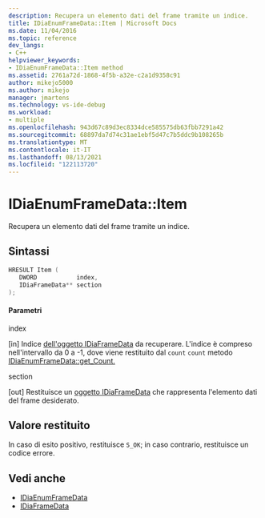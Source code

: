 ```yaml
---
description: Recupera un elemento dati del frame tramite un indice.
title: IDiaEnumFrameData::Item | Microsoft Docs
ms.date: 11/04/2016
ms.topic: reference
dev_langs:
- C++
helpviewer_keywords:
- IDiaEnumFrameData::Item method
ms.assetid: 2761a72d-1868-4f5b-a32e-c2a1d9358c91
author: mikejo5000
ms.author: mikejo
manager: jmartens
ms.technology: vs-ide-debug
ms.workload:
- multiple
ms.openlocfilehash: 943d67c89d3ec8334dce585575db63fbb7291a42
ms.sourcegitcommit: 68897da7d74c31ae1ebf5d47c7b5ddc9b108265b
ms.translationtype: MT
ms.contentlocale: it-IT
ms.lasthandoff: 08/13/2021
ms.locfileid: "122113720"
---
```

# <a name="idiaenumframedataitem"></a>IDiaEnumFrameData::Item
Recupera un elemento dati del frame tramite un indice.

## <a name="syntax"></a>Sintassi

```C++
HRESULT Item ( 
   DWORD           index,
   IDiaFrameData** section
);
```

#### <a name="parameters"></a>Parametri
 index

[in] Indice [dell'oggetto IDiaFrameData](../../debugger/debug-interface-access/idiaframedata.md) da recuperare. L'indice è compreso nell'intervallo da 0 a -1, dove viene restituito dal `count` `count` metodo [IDiaEnumFrameData::get_Count.](../../debugger/debug-interface-access/idiaenumframedata-get-count.md)

 section

[out] Restituisce un [oggetto IDiaFrameData](../../debugger/debug-interface-access/idiaframedata.md) che rappresenta l'elemento dati del frame desiderato.

## <a name="return-value"></a>Valore restituito
 In caso di esito positivo, restituisce `S_OK`; in caso contrario, restituisce un codice errore.

## <a name="see-also"></a>Vedi anche
- [IDiaEnumFrameData](../../debugger/debug-interface-access/idiaenumframedata.md)
- [IDiaFrameData](../../debugger/debug-interface-access/idiaframedata.md)
